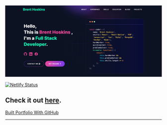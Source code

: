 
![](./public/image/screen.png)

[![Netlify Status](https://api.netlify.com/api/v1/badges/5a7d08fb-d606-491a-8309-11ee615894cb/deploy-status)](https://app.netlify.com/sites/brenthoskins84-portfolio/deploys)

## Check it out [here](https://abusaid.netlify.app/).

[Built Portfolio With GitHub ](https://github.com/said7388/github-portfolio)

---
